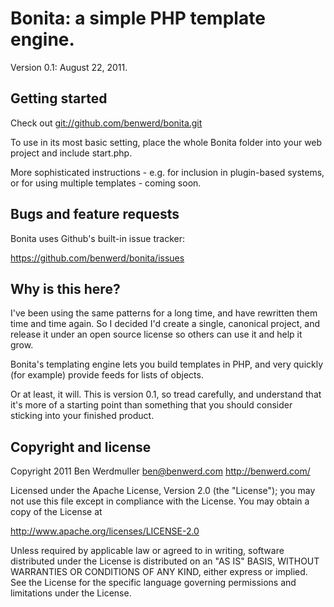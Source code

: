 Bonita: a simple PHP template engine.
=====================================

Version 0.1: August 22, 2011.

Getting started
---------------

Check out <git://github.com/benwerd/bonita.git>

To use in its most basic setting, place the whole Bonita folder into
your web project and include start.php. 

More sophisticated instructions - e.g. for inclusion in plugin-based
systems, or for using multiple templates - coming soon.


Bugs and feature requests
-------------------------

Bonita uses Github's built-in issue tracker:

<https://github.com/benwerd/bonita/issues>


Why is this here?
-----------------

I've been using the same patterns for a long time, and have rewritten
them time and time again. So I decided I'd create a single, canonical
project, and release it under an open source license so others can
use it and help it grow.

Bonita's templating engine lets you build templates in PHP, and very
quickly (for example) provide feeds for lists of objects.

Or at least, it will. This is version 0.1, so tread carefully, and
understand that it's more of a starting point than something that
you should consider sticking into your finished product.


Copyright and license
---------------------

Copyright 2011 Ben Werdmuller <ben@benwerd.com>
<http://benwerd.com/>

Licensed under the Apache License, Version 2.0 (the "License");
you may not use this file except in compliance with the License.
You may obtain a copy of the License at

http://www.apache.org/licenses/LICENSE-2.0

Unless required by applicable law or agreed to in writing, software
distributed under the License is distributed on an "AS IS" BASIS,
WITHOUT WARRANTIES OR CONDITIONS OF ANY KIND, either express or implied.
See the License for the specific language governing permissions and
limitations under the License.